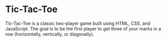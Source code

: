 # Tic-Tac-Toe
Tic-Tac-Toe is a classic two-player game built using HTML, CSS, and JavaScript. The goal is to be the first player to get three of your marks in a row (horizontally, vertically, or diagonally).
